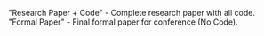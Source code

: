 "Research Paper + Code" - Complete research paper with all code. <br />
"Formal Paper" - Final formal paper for conference (No Code). <br />
